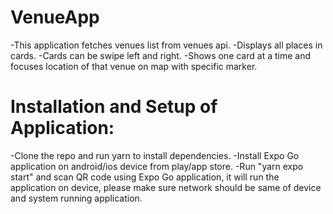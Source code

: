 # VenueApp
  -This application fetches venues list from venues api.
  -Displays all places in cards.
  -Cards can be swipe left and right.
  -Shows one card at a time and focuses location of that venue on map with specific marker.

# Installation and Setup of Application:
  -Clone the repo and run yarn to install dependencies.
  -Install Expo Go application on android/ios device from play/app store.
  -Run "yarn expo start" and scan QR code using Expo Go application, it will run the application on device, please make sure network should be same of device and system running application.
